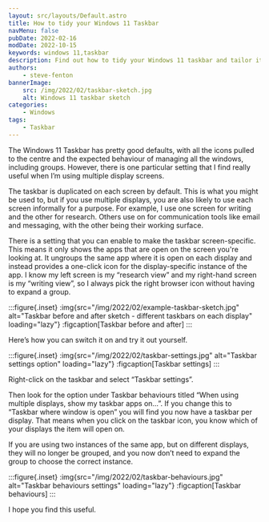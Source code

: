 ```yaml
---
layout: src/layouts/Default.astro
title: How to tidy your Windows 11 Taskbar
navMenu: false
pubDate: 2022-02-16
modDate: 2022-10-15
keywords: windows 11,taskbar
description: Find out how to tidy your Windows 11 taskbar and tailor it to your preferences.
authors:
    - steve-fenton
bannerImage:
    src: /img/2022/02/taskbar-sketch.jpg
    alt: Windows 11 taskbar sketch
categories:
    - Windows
tags:
    - Taskbar
---
```


The Windows 11 Taskbar has pretty good defaults, with all the icons pulled to the centre and the expected behaviour of managing all the windows, including groups. However, there is one particular setting that I find really useful when I’m using multiple display screens.

The taskbar is duplicated on each screen by default. This is what you might be used to, but if you use multiple displays, you are also likely to use each screen informally for a purpose. For example, I use one screen for writing and the other for research. Others use on for communication tools like email and messaging, with the other being their working surface.

There is a setting that you can enable to make the taskbar screen-specific. This means it only shows the apps that are open on the screen you're looking at. It ungroups the same app where it is open on each display and instead provides a one-click icon for the display-specific instance of the app. I know my left screen is my “research view” and my right-hand screen is my “writing view”, so I always pick the right browser icon without having to expand a group.

:::figure{.inset}
:img{src="/img/2022/02/example-taskbar-sketch.jpg" alt="Taskbar before and after sketch - different taskbars on each display" loading="lazy"}
:figcaption[Taskbar before and after]
:::

Here’s how you can switch it on and try it out yourself.

:::figure{.inset}
:img{src="/img/2022/02/taskbar-settings.jpg" alt="Taskbar settings option" loading="lazy"}
:figcaption[Taskbar settings]
:::

Right-click on the taskbar and select “Taskbar settings”.

Then look for the option under Taskbar behaviours titled “When using multiple displays, show my taskbar apps on…”. If you change this to “Taskbar where window is open” you will find you now have a taskbar per display. That means when you click on the taskbar icon, you know which of your displays the item will open on.

If you are using two instances of the same app, but on different displays, they will no longer be grouped, and you now don’t need to expand the group to choose the correct instance.

:::figure{.inset}
:img{src="/img/2022/02/taskbar-behaviours.jpg" alt="Taskbar behaviours settings" loading="lazy"}
:figcaption[Taskbar behaviours]
:::

I hope you find this useful.